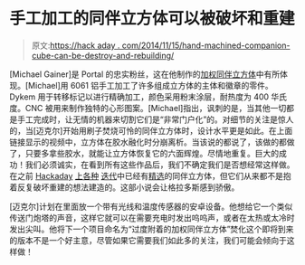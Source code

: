 # 手工加工的同伴立方体可以被破坏和重建

> 原文:[https://hack aday . com/2014/11/15/hand-machined-companion-cube-can-be-destroy-and-rebuilding/](https://hackaday.com/2014/11/15/hand-machined-companion-cube-can-be-destroyed-and-rebuilt/)

[Michael Gainer]是 Portal 的忠实粉丝，这在他制作的[加权同伴立方体](https://plus.google.com/113736200668430089910/posts/ReUnmk9aDTk?pid=6081460752816603506&oid=113736200668430089910)中有所体现。[Michael]用 6061 铝手工加工了许多组成立方体的主体和徽章的零件。Dykem 用于转移标记以进行精确加工，颜色采用粉末涂层，耐热度为 400 华氏度。CNC 被用来制作独特的心形图案。[Michael]指出，讽刺的是，当其他一切都是手工完成时，让无情的机器来切割它们是“非常门户化”的。对细节的关注是惊人的，当[迈克尔]开始用刷子焚烧可怜的同伴立方体时，设计水平更是如此。在上面链接显示的视频中，立方体在胶水融化时分崩离析。当该说的都说了，该做的都做了，只要多拿些胶水，就能让立方体恢复它的六面辉煌。尽情地重复。巨大的成功！我们必须诚实，在看到所有这些作品后，我们不确定我们是否想经常这样做。在之前 [Hackaday](http://hackaday.com/2014/02/20/companion-cube-christmas-lights-improved-with-neopixels/) [上](http://hackaday.com/2012/10/11/hackadays-portal-gun-actually-levitates-a-companion-cube/)[各种](http://hackaday.com/2011/09/10/the-weighted-companion-cube-will-never-threaten-to-stab-you-and-in-fact-is-a-subwoofer/) [迭代](http://hackaday.com/2014/02/23/soundcube-a-companion-cube-that-can-talk/)中已经有[精选](http://hackaday.com/2011/05/04/a-weighted-companion-cube-worth-saving-from-the-incinerator/)的同伴立方体，但它们从来都不是抱着反复破坏重建的想法建造的。这部小说会让格拉多斯感到骄傲。

[迈克尔]计划在里面放一个带有光线和温度传感器的安卓设备。他想给它一个类似传送门炮塔的声音，这样它就可以在需要充电时发出呜呜声，或者在太热或太冷时发出尖叫。他将下一个项目命名为“过度附着的加权同伴立方体”焚化这个即将到来的版本不是一个好主意，尽管如果它需要我们如此多的关注，我们可能会倾向于这样做！